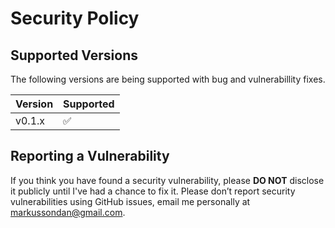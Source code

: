 # Security Policy

## Supported Versions

The following versions are being supported with bug and vulnerabillity 
fixes.

| Version | Supported          |
| ------- | ------------------ |
| v0.1.x   | :white_check_mark: |


## Reporting a Vulnerability

If you think you have found a security vulnerability, please **DO NOT** 
disclose it publicly until I've had a chance to fix it.
Please don’t report security vulnerabilities using GitHub issues, email 
me personally at markussondan@gmail.com.
